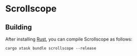 # Scrollscope

## Building

After installing [Rust](https://rustup.rs/), you can compile Scrollscope as follows:

```shell
cargo xtask bundle scrollscope --release
```
